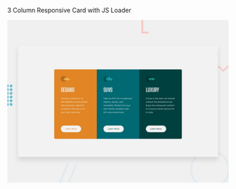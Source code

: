 3 Column Responsive Card with JS Loader

![Design preview for the 3-column preview card component coding challenge](./design/desktop-preview.jpg)
